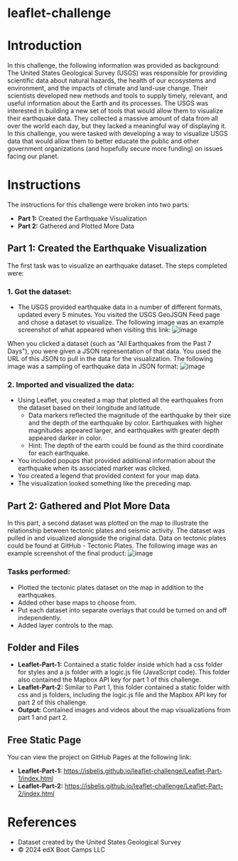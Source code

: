 # leaflet-challenge
# Introduction
In this challenge, the following information was provided as background: The United States Geological Survey (USGS) was responsible for providing scientific data about natural hazards, the health of our ecosystems and environment, and the impacts of climate and land-use change. Their scientists developed new methods and tools to supply timely, relevant, and useful information about the Earth and its processes.
The USGS was interested in building a new set of tools that would allow them to visualize their earthquake data. They collected a massive amount of data from all over the world each day, but they lacked a meaningful way of displaying it. In this challenge, you were tasked with developing a way to visualize USGS data that would allow them to better educate the public and other government organizations (and hopefully secure more funding) on issues facing our planet.
# Instructions
The instructions for this challenge were broken into two parts:
- **Part 1:** Created the Earthquake Visualization
- **Part 2:** Gathered and Plotted More Data
  
## Part 1: Created the Earthquake Visualization
The first task was to visualize an earthquake dataset. The steps completed were:
### 1. Got the dataset:
- The USGS provided earthquake data in a number of different formats, updated every 5 minutes. You visited the USGS GeoJSON Feed page and chose a dataset to visualize. The following image was an example screenshot of what appeared when visiting this link:
![image](https://github.com/user-attachments/assets/65f688bf-c98a-436b-b8db-0fbb2fae3628)


When you clicked a dataset (such as "All Earthquakes from the Past 7 Days"), you were given a JSON representation of that data. You used the URL of this JSON to pull in the data for the visualization. The following image was a sampling of earthquake data in JSON format:
![image](https://github.com/user-attachments/assets/7533470b-87f5-4a0b-9db7-9d023c270654)

 
### 2. Imported and visualized the data:
- Using Leaflet, you created a map that plotted all the earthquakes from the dataset based on their longitude and latitude.
    - Data markers reflected the magnitude of the earthquake by their size and the depth of the earthquake by color. Earthquakes with higher magnitudes appeared larger, and earthquakes with greater depth appeared darker in color.
    - Hint: The depth of the earth could be found as the third coordinate for each earthquake.
- You included popups that provided additional information about the earthquake when its associated marker was clicked.
- You created a legend that provided context for your map data.
- The visualization looked something like the preceding map.

## Part 2: Gathered and Plot More Data 
In this part, a second dataset was plotted on the map to illustrate the relationship between tectonic plates and seismic activity. The dataset was pulled in and visualized alongside the original data. Data on tectonic plates could be found at GitHub - Tectonic Plates.
The following image was an example screenshot of the final product:
![image](https://github.com/user-attachments/assets/147d2013-5598-45a0-a06e-02a90edb09c4)

### Tasks performed:
- Plotted the tectonic plates dataset on the map in addition to the earthquakes.
- Added other base maps to choose from.
- Put each dataset into separate overlays that could be turned on and off independently.
- Added layer controls to the map.

## Folder and Files
- **Leaflet-Part-1:** Contained a static folder inside which had a css folder for styles and a js folder with a logic.js file (JavaScript code). This folder also contained the Mapbox API key for part 1 of this challenge.
- **Leaflet-Part-2:** Similar to Part 1, this folder contained a static folder with css and js folders, including the logic.js file and the Mapbox API key for part 2 of this challenge.
- **Output:** Contained images and videos about the map visualizations from part 1 and part 2.
  
## Free Static Page
You can view the project on GitHub Pages at the following link:
- **Leaflet-Part-1:** https://isbelis.github.io/leaflet-challenge/Leaflet-Part-1/index.html
- **Leaflet-Part-2:** https://isbelis.github.io/leaflet-challenge/Leaflet-Part-2/index.html


# References
- Dataset created by the United States Geological Survey
- 	© 2024 edX Boot Camps LLC


